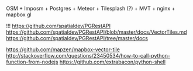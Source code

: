 OSM + Imposm + Postgres + Meteor + Tilesplash (?) + MVT + nginx + mapbox gl

!!! https://github.com/spatialdev/PGRestAPI   https://github.com/spatialdev/PGRestAPI/blob/master/docs/VectorTiles.md
https://github.com/spatialdev/PGRestAPI/tree/master/docs

https://github.com/mapzen/mapbox-vector-tile
http://stackoverflow.com/questions/23450534/how-to-call-python-function-from-nodejs
https://github.com/extrabacon/python-shell

